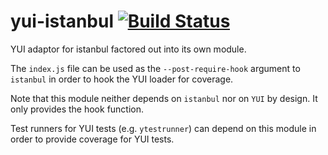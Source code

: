 yui-istanbul [![Build Status](https://secure.travis-ci.org/gotwarlost/yui-istanbul.png)](http://travis-ci.org/gotwarlost/yui-istanbul)
============

YUI adaptor for istanbul factored out into its own module.

The `index.js` file can be used as the `--post-require-hook` argument to `istanbul`
in order to hook the YUI loader for coverage.

Note that this module neither depends on `istanbul` nor on `YUI` by design.
It only provides the hook function.

Test runners for YUI tests (e.g. `ytestrunner`) can depend on this module in order
to provide coverage for YUI tests.


